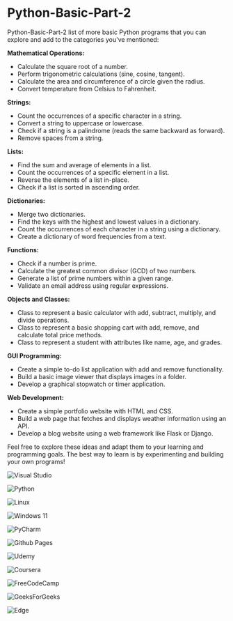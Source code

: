 # Python-Basic-Part-2
Python-Basic-Part-2 
list of more basic Python programs that you can explore and add to the categories you've mentioned:

**Mathematical Operations:**

- Calculate the square root of a number.
- Perform trigonometric calculations (sine, cosine, tangent).
- Calculate the area and circumference of a circle given the radius.
- Convert temperature from Celsius to Fahrenheit.

**Strings:**

- Count the occurrences of a specific character in a string.
- Convert a string to uppercase or lowercase.
- Check if a string is a palindrome (reads the same backward as forward).
- Remove spaces from a string.

**Lists:**

- Find the sum and average of elements in a list.
- Count the occurrences of a specific element in a list.
- Reverse the elements of a list in-place.
- Check if a list is sorted in ascending order.

**Dictionaries:**

- Merge two dictionaries.
- Find the keys with the highest and lowest values in a dictionary.
- Count the occurrences of each character in a string using a dictionary.
- Create a dictionary of word frequencies from a text.

**Functions:**

- Check if a number is prime.
- Calculate the greatest common divisor (GCD) of two numbers.
- Generate a list of prime numbers within a given range.
- Validate an email address using regular expressions.

**Objects and Classes:**

- Class to represent a basic calculator with add, subtract, multiply, and divide operations.
- Class to represent a basic shopping cart with add, remove, and calculate total price methods.
- Class to represent a student with attributes like name, age, and grades.

**GUI Programming:**

- Create a simple to-do list application with add and remove functionality.
- Build a basic image viewer that displays images in a folder.
- Develop a graphical stopwatch or timer application.

**Web Development:**

- Create a simple portfolio website with HTML and CSS.
- Build a web page that fetches and displays weather information using an API.
- Develop a blog website using a web framework like Flask or Django.

Feel free to explore these ideas and adapt them to your learning and programming goals. The best way to learn is by experimenting and building your own programs!



![Visual Studio](https://img.shields.io/badge/Visual%20Studio-5C2D91.svg?style=for-the-badge&logo=visual-studio&logoColor=white)

![Python](https://img.shields.io/badge/python-3670A0?style=for-the-badge&logo=python&logoColor=ffdd54)

![Linux](https://img.shields.io/badge/Linux-FCC624?style=for-the-badge&logo=linux&logoColor=black)

![Windows 11](https://img.shields.io/badge/Windows%2011-%230079d5.svg?style=for-the-badge&logo=Windows%2011&logoColor=white)

![PyCharm](https://img.shields.io/badge/pycharm-143?style=for-the-badge&logo=pycharm&logoColor=black&color=black&labelColor=green)

![Github Pages](https://img.shields.io/badge/github%20pages-121013?style=for-the-badge&logo=github&logoColor=white)

![Udemy](https://img.shields.io/badge/Udemy-A435F0?style=for-the-badge&logo=Udemy&logoColor=white)

![Coursera](https://img.shields.io/badge/Coursera-%230056D2.svg?style=for-the-badge&logo=Coursera&logoColor=white)

![FreeCodeCamp](https://img.shields.io/badge/Freecodecamp-%23123.svg?&style=for-the-badge&logo=freecodecamp&logoColor=green)

![GeeksForGeeks](https://img.shields.io/badge/GeeksforGeeks-gray?style=for-the-badge&logo=geeksforgeeks&logoColor=35914c)

![Edge](https://img.shields.io/badge/Edge-0078D7?style=for-the-badge&logo=Microsoft-edge&logoColor=white)
